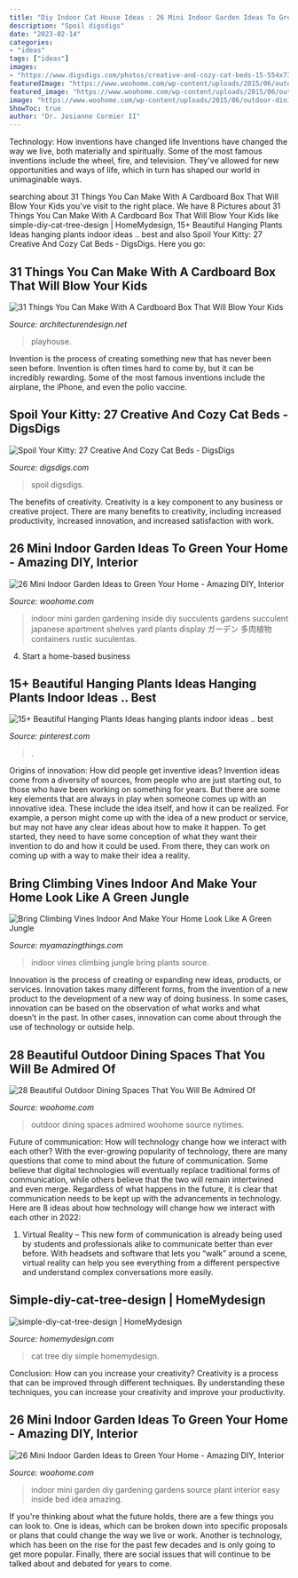 ```yaml
---
title: "Diy Indoor Cat House Ideas : 26 Mini Indoor Garden Ideas To Green Your Home"
description: "Spoil digsdigs"
date: "2023-02-14"
categories:
- "ideas"
tags: ["ideas"]
images:
- "https://www.digsdigs.com/photos/creative-and-cozy-cat-beds-15-554x738.jpg"
featuredImage: "https://www.woohome.com/wp-content/uploads/2015/06/outdoor-dining-spaces-woohome-16.jpg"
featured_image: "https://www.woohome.com/wp-content/uploads/2015/06/outdoor-dining-spaces-woohome-16.jpg"
image: "https://www.woohome.com/wp-content/uploads/2015/06/outdoor-dining-spaces-woohome-16.jpg"
ShowToc: true
author: "Dr. Josianne Cormier II"
---
```



Technology: How inventions have changed life
Inventions have changed the way we live, both materially and spiritually. Some of the most famous inventions include the wheel, fire, and television. They've allowed for new opportunities and ways of life, which in turn has shaped our world in unimaginable ways.

	

		
searching about 31 Things You Can Make With A Cardboard Box That Will Blow Your Kids you've visit to the right place. We have 8 Pictures about 31 Things You Can Make With A Cardboard Box That Will Blow Your Kids like simple-diy-cat-tree-design | HomeMydesign, 15+ Beautiful Hanging Plants Ideas hanging plants indoor ideas .. best and also Spoil Your Kitty: 27 Creative And Cozy Cat Beds - DigsDigs. Here you go:
		
    
## 31 Things You Can Make With A Cardboard Box That Will Blow Your Kids

<img loading=lazy src="https://cdn.architecturendesign.net/wp-content/uploads/2014/10/9.jpg" onerror="this.onerror=null;this.src='https://tse3.mm.bing.net/th?id=OIP.Ut6pFT_DiwwNxHpljcgnCwHaJ4&amp;pid=15.1';" alt="31 Things You Can Make With A Cardboard Box That Will Blow Your Kids">

_Source: architecturendesign.net_

>playhouse. 

	

Invention is the process of creating something new that has never been seen before. Invention is often times hard to come by, but it can be incredibly rewarding. Some of the most famous inventions include the airplane, the iPhone, and even the polio vaccine.

    
## Spoil Your Kitty: 27 Creative And Cozy Cat Beds - DigsDigs

<img loading=lazy src="https://www.digsdigs.com/photos/creative-and-cozy-cat-beds-15-554x738.jpg" onerror="this.onerror=null;this.src='https://tse4.mm.bing.net/th?id=OIP.2NImi7HyO4hhL6j4zdopswHaJ3&amp;pid=15.1';" alt="Spoil Your Kitty: 27 Creative And Cozy Cat Beds - DigsDigs">

_Source: digsdigs.com_

>spoil digsdigs. 

	

The benefits of creativity.
Creativity is a key component to any business or creative project. There are many benefits to creativity, including increased productivity, increased innovation, and increased satisfaction with work.

    
## 26 Mini Indoor Garden Ideas To Green Your Home - Amazing DIY, Interior

<img loading=lazy src="http://www.woohome.com/wp-content/uploads/2014/03/Mini-Indoor-Gardening-17.jpg" onerror="this.onerror=null;this.src='https://tse1.mm.bing.net/th?id=OIP.korhXdiBjy4CoDxqZMMujAHaLH&amp;pid=15.1';" alt="26 Mini Indoor Garden Ideas to Green Your Home - Amazing DIY, Interior">

_Source: woohome.com_

>indoor mini garden gardening inside diy succulents gardens succulent japanese apartment shelves yard plants display ガーデン 多肉植物 containers rustic suculentas. 

	

4. Start a home-based business

    
## 15+ Beautiful Hanging Plants Ideas Hanging Plants Indoor Ideas .. Best

<img loading=lazy src="https://i.pinimg.com/736x/1e/4d/ce/1e4dce59ef8aead960d78064c3585ca2.jpg" onerror="this.onerror=null;this.src='https://tse4.mm.bing.net/th?id=OIP.Y9norfggBlaKzfZpwtPfXgHaNF&amp;pid=15.1';" alt="15+ Beautiful Hanging Plants Ideas hanging plants indoor ideas .. best">

_Source: pinterest.com_

>. 

	

Origins of innovation: How did people get inventive ideas?
Invention ideas come from a diversity of sources, from people who are just starting out, to those who have been working on something for years. But there are some key elements that are always in play when someone comes up with an innovative idea. These include the idea itself, and how it can be realized. For example, a person might come up with the idea of a new product or service, but may not have any clear ideas about how to make it happen. To get started, they need to have some conception of what they want their invention to do and how it could be used. From there, they can work on coming up with a way to make their idea a reality.

    
## Bring Climbing Vines Indoor And Make Your Home Look Like A Green Jungle

<img loading=lazy src="https://myamazingthings.com/wp-content/uploads/2017/05/indoor-climbing-plants-8.jpg" onerror="this.onerror=null;this.src='https://tse2.mm.bing.net/th?id=OIP.lTt33NQM3PT07jhKKe-FGwHaLH&amp;pid=15.1';" alt="Bring Climbing Vines Indoor And Make Your Home Look Like A Green Jungle">

_Source: myamazingthings.com_

>indoor vines climbing jungle bring plants source. 

	

Innovation is the process of creating or expanding new ideas, products, or services. Innovation takes many different forms, from the invention of a new product to the development of a new way of doing business. In some cases, innovation can be based on the observation of what works and what doesn’t in the past. In other cases, innovation can come about through the use of technology or outside help.

    
## 28 Beautiful Outdoor Dining Spaces That You Will Be Admired Of

<img loading=lazy src="https://www.woohome.com/wp-content/uploads/2015/06/outdoor-dining-spaces-woohome-16.jpg" onerror="this.onerror=null;this.src='https://tse3.mm.bing.net/th?id=OIP.uKoVCRBvBHeAoCK-UpLeoQHaLH&amp;pid=15.1';" alt="28 Beautiful Outdoor Dining Spaces That You Will Be Admired Of">

_Source: woohome.com_

>outdoor dining spaces admired woohome source nytimes. 

	

Future of communication: How will technology change how we interact with each other?
With the ever-growing popularity of technology, there are many questions that come to mind about the future of communication. Some believe that digital technologies will eventually replace traditional forms of communication, while others believe that the two will remain intertwined and even merge. Regardless of what happens in the future, it is clear that communication needs to be kept up with the advancements in technology. Here are 8 ideas about how technology will change how we interact with each other in 2022: 
1. Virtual Reality – This new form of communication is already being used by students and professionals alike to communicate better than ever before. With headsets and software that lets you “walk” around a scene, virtual reality can help you see everything from a different perspective and understand complex conversations more easily. 


    
## Simple-diy-cat-tree-design | HomeMydesign

<img loading=lazy src="https://homemydesign.com/wp-content/uploads/2017/01/simple-diy-cat-tree-design.jpg" onerror="this.onerror=null;this.src='https://tse1.mm.bing.net/th?id=OIP.PeGkq-0Md-HgwFQwF-jHagHaKY&amp;pid=15.1';" alt="simple-diy-cat-tree-design | HomeMydesign">

_Source: homemydesign.com_

>cat tree diy simple homemydesign. 

	

Conclusion: How can you increase your creativity?
Creativity is a process that can be improved through different techniques. By understanding these techniques, you can increase your creativity and improve your productivity.

    
## 26 Mini Indoor Garden Ideas To Green Your Home - Amazing DIY, Interior

<img loading=lazy src="http://www.woohome.com/wp-content/uploads/2014/03/Mini-Indoor-Gardening-2.jpg" onerror="this.onerror=null;this.src='https://tse1.mm.bing.net/th?id=OIP.fvWcVsV1pRPF7W_PzotdaAHaLG&amp;pid=15.1';" alt="26 Mini Indoor Garden Ideas to Green Your Home - Amazing DIY, Interior">

_Source: woohome.com_

>indoor mini garden diy gardening gardens source plant interior easy inside bed idea amazing. 

	

If you're thinking about what the future holds, there are a few things you can look to. One is ideas, which can be broken down into specific proposals or plans that could change the way we live or work. Another is technology, which has been on the rise for the past few decades and is only going to get more popular. Finally, there are social issues that will continue to be talked about and debated for years to come.

